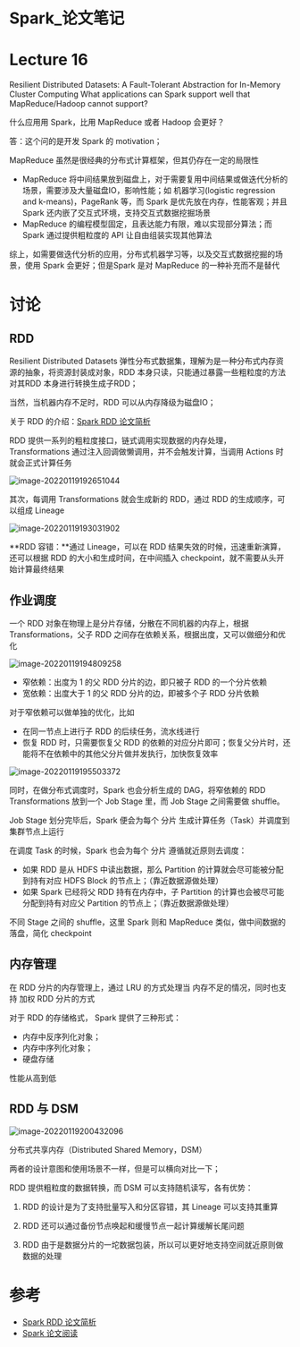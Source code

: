 # Spark_论文笔记

# Lecture 16

Resilient Distributed Datasets: A Fault-Tolerant Abstraction for In-Memory Cluster Computing What applications can Spark support well that MapReduce/Hadoop cannot support?

什么应用用 Spark，比用 MapReduce 或者 Hadoop 会更好？

答：这个问的是开发 Spark 的 motivation；

MapReduce 虽然是很经典的分布式计算框架，但其仍存在一定的局限性

- MapReduce 将中间结果放到磁盘上，对于需要复用中间结果或做迭代分析的场景，需要涉及大量磁盘IO，影响性能；如 机器学习(logistic regression and k-means)，PageRank 等，而 Spark 是优先放在内存，性能客观；并且 Spark 还内嵌了交互式环境，支持交互式数据挖掘场景
- MapReduce 的编程模型固定，且表达能力有限，难以实现部分算法；而 Spark 通过提供粗粒度的 API 让自由组装实现其他算法

综上，如需要做迭代分析的应用，分布式机器学习等，以及交互式数据挖掘的场景，使用 Spark 会更好；但是Spark 是对 MapReduce 的一种补充而不是替代

# 讨论

## RDD

Resilient Distributed Datasets 弹性分布式数据集，理解为是一种分布式内存资源的抽象，将资源封装成对象，RDD 本身只读，只能通过暴露一些粗粒度的方法对其RDD 本身进行转换生成子RDD；

当然，当机器内存不足时，RDD 可以从内存降级为磁盘IO；

关于 RDD 的介绍：[Spark RDD 论文简析](https://zhuanlan.zhihu.com/p/36288538)

RDD 提供一系列的粗粒度接口，链式调用实现数据的内存处理，Transformations 通过注入回调做懒调用，并不会触发计算，当调用 Actions 时就会正式计算任务

![image-20220119192651044](./img/image-20220119192651044.png)

其次，每调用 Transformations 就会生成新的 RDD，通过 RDD 的生成顺序，可以组成 Lineage

![image-20220119193031902](./img/image-20220119193031902.png)

**RDD 容错：**通过 Lineage，可以在 RDD 结果失效的时候，迅速重新演算，还可以根据 RDD 的大小和生成时间，在中间插入 checkpoint，就不需要从头开始计算最终结果

## 作业调度

一个 RDD 对象在物理上是分片存储，分散在不同机器的内存上，根据 Transformations，父子 RDD 之间存在依赖关系，根据出度，又可以做细分和优化

![image-20220119194809258](./img/image-20220119194809258.png)

- 窄依赖：出度为 1 的父 RDD 分片的边，即只被子 RDD 的一个分片依赖
- 宽依赖：出度大于 1 的父 RDD 分片的边，即被多个子 RDD 分片依赖

对于窄依赖可以做单独的优化，比如

- 在同一节点上进行子 RDD 的后续任务，流水线进行
- 恢复 RDD 时，只需要恢复父 RDD 的依赖的对应分片即可；恢复父分片时，还能将不在依赖中的其他父分片做并发执行，加快恢复效率



![image-20220119195503372](./img/image-20220119195503372.png)

同时，在做分布式调度时，Spark 也会分析生成的 DAG，将窄依赖的 RDD Transformations 放到一个 Job Stage 里，而 Job Stage 之间需要做 shuffle。

Job Stage 划分完毕后，Spark 便会为每个 分片 生成计算任务（Task）并调度到集群节点上运行

在调度 Task 的时候，Spark 也会为每个 分片 遵循就近原则去调度：

- 如果 RDD 是从 HDFS 中读出数据，那么 Partition 的计算就会尽可能被分配到持有对应 HDFS Block 的节点上；（靠近数据源做处理）
- 如果 Spark 已经将父 RDD 持有在内存中，子 Partition 的计算也会被尽可能分配到持有对应父 Partition 的节点上；（靠近数据源做处理）

不同 Stage 之间的 shuffle，这里 Spark 则和 MapReduce 类似，做中间数据的落盘，简化 checkpoint

## 内存管理

在 RDD 分片的内存管理上，通过 LRU 的方式处理当 内存不足的情况，同时也支持 加权 RDD 分片的方式

对于 RDD 的存储格式， Spark 提供了三种形式：

- 内存中反序列化对象；
- 内存中序列化对象；
- 硬盘存储

性能从高到低

## RDD 与 DSM

![image-20220119200432096](./img/image-20220119200432096.png)

分布式共享内存（Distributed Shared Memory，DSM）

两者的设计意图和使用场景不一样，但是可以横向对比一下；

RDD 提供粗粒度的数据转换，而 DSM 可以支持随机读写，各有优势：

1. RDD 的设计是为了支持批量写入和分区容错，其 Lineage 可以支持其重算

2. RDD 还可以通过备份节点唤起和缓慢节点一起计算缓解长尾问题
2. RDD 由于是数据分片的一坨数据包装，所以可以更好地支持空间就近原则做数据的处理

# 参考

- [Spark RDD 论文简析](https://zhuanlan.zhihu.com/p/36288538)
- [Spark 论文阅读](https://tanxinyu.work/spark-thesis/)